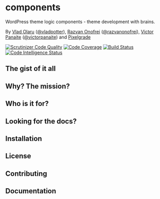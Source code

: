 # components
WordPress theme logic components - theme development with brains.

By [Vlad Olaru](https://github.com/vladolaru) ([@vladpotter](https://twitter.com/vladpotter)), [Razvan Onofrei](https://github.com/razwan) ([@razvanonofrei](https://twitter.com/razvanonofrei)), [Victor Panaite](https://github.com/victor-panaite) ([@victorpanaite](https://twitter.com/victorpanaite)) and [Pixelgrade](https://twitter.com/pixelgrade)


[![Scrutinizer Code Quality](https://scrutinizer-ci.com/g/pixelgrade/components/badges/quality-score.png?b=master)](https://scrutinizer-ci.com/g/pixelgrade/components/?branch=master)
[![Code Coverage](https://scrutinizer-ci.com/g/pixelgrade/components/badges/coverage.png?b=master)](https://scrutinizer-ci.com/g/pixelgrade/components/?branch=master)
[![Build Status](https://scrutinizer-ci.com/g/pixelgrade/components/badges/build.png?b=master)](https://scrutinizer-ci.com/g/pixelgrade/components/build-status/master)
[![Code Intelligence Status](https://scrutinizer-ci.com/g/pixelgrade/components/badges/code-intelligence.svg?b=master)](https://scrutinizer-ci.com/code-intelligence)


## The gist of it all

## Why? The mission?

## Who is it for?

## Looking for the docs?

## Installation

## License

## Contributing

## Documentation